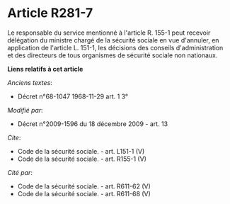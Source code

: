 # Article R281-7

Le responsable du service mentionné à l'article R. 155-1 peut recevoir délégation du ministre chargé de la sécurité sociale
en vue d'annuler, en application de l'article L. 151-1, les décisions des conseils d'administration et des directeurs de tous
organismes de sécurité sociale non nationaux.

**Liens relatifs à cet article**

_Anciens textes_:

  - Décret n°68-1047 1968-11-29 art. 1 3°

_Modifié par_:

  - Décret n°2009-1596 du 18 décembre 2009 - art. 13

_Cite_:

  - Code de la sécurité sociale. - art. L151-1 (V)
  - Code de la sécurité sociale. - art. R155-1 (V)

_Cité par_:

  - Code de la sécurité sociale. - art. R611-62 (V)
  - Code de la sécurité sociale. - art. R611-68 (V)
